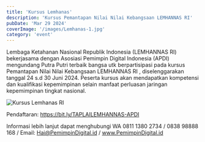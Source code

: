 ```yaml
---
title: 'Kursus Lemhanas'
description: 'Kursus Pemantapan Nilai Nilai Kebangsaan LEMHANNAS RI'
pubDate: 'Mar 29 2024'
coverImage: '/images/Lemhanas-1.jpg'
category: 'event'
---
```

Lembaga Ketahanan Nasional Republik Indonesia (LEMHANNAS RI) bekerjasama dengan Asosiasi Pemimpin Digital Indonesia (APDI) mengundang Putra Putri terbaik bangsa utk berpartisipasi pada kursus Pemantapan Nilai Nilai Kebangsaan LEMHANNAS RI , diselenggarakan tanggal 24 s.d 30 Juni 2024.
Peserta kursus akan mendapatkan kompetensi dan kualifikasi kepemimpinan selain manfaat perluasan jaringan kepemimpinan tingkat nasional.

![Kursus Lemhanas RI](/images/Lemhanas.jpg)

Pendaftaran: https://bit.ly/TAPLAILEMHANNAS-APDI

Informasi lebih lanjut dapat menghubungi WA 0811 1380 2734 / 0838 98888 168 / Email: Hai@PemimpinDigital.id / www.PemimpinDigital.id
